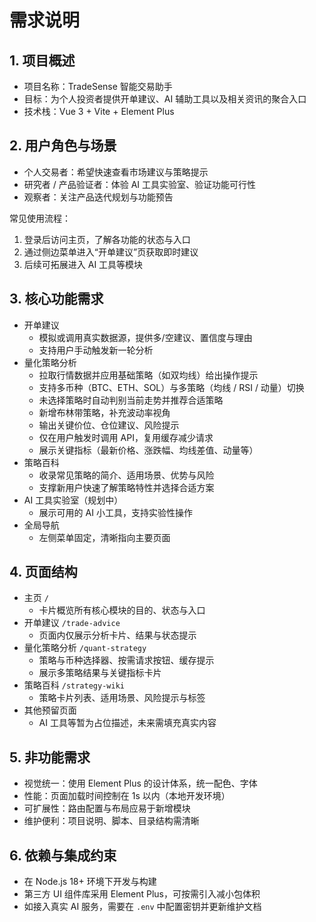 # 需求说明

## 1. 项目概述
- 项目名称：TradeSense 智能交易助手
- 目标：为个人投资者提供开单建议、AI 辅助工具以及相关资讯的聚合入口
- 技术栈：Vue 3 + Vite + Element Plus

## 2. 用户角色与场景
- 个人交易者：希望快速查看市场建议与策略提示
- 研究者 / 产品验证者：体验 AI 工具实验室、验证功能可行性
- 观察者：关注产品迭代规划与功能预告

常见使用流程：
1. 登录后访问主页，了解各功能的状态与入口
2. 通过侧边菜单进入“开单建议”页获取即时建议
3. 后续可拓展进入 AI 工具等模块

## 3. 核心功能需求
- 开单建议
  - 模拟或调用真实数据源，提供多/空建议、置信度与理由
  - 支持用户手动触发新一轮分析
- 量化策略分析
  - 拉取行情数据并应用基础策略（如双均线）给出操作提示
  - 支持多币种（BTC、ETH、SOL）与多策略（均线 / RSI / 动量）切换
  - 未选择策略时自动判别当前走势并推荐合适策略
  - 新增布林带策略，补充波动率视角
  - 输出关键价位、仓位建议、风险提示
  - 仅在用户触发时调用 API，复用缓存减少请求
  - 展示关键指标（最新价格、涨跌幅、均线差值、动量等）
- 策略百科
  - 收录常见策略的简介、适用场景、优势与风险
  - 支撑新用户快速了解策略特性并选择合适方案
- AI 工具实验室（规划中）
  - 展示可用的 AI 小工具，支持实验性操作
- 全局导航
  - 左侧菜单固定，清晰指向主要页面

## 4. 页面结构
- 主页 `/`
  - 卡片概览所有核心模块的目的、状态与入口
- 开单建议 `/trade-advice`
  - 页面内仅展示分析卡片、结果与状态提示
- 量化策略分析 `/quant-strategy`
  - 策略与币种选择器、按需请求按钮、缓存提示
  - 展示多策略结果与关键指标卡片
- 策略百科 `/strategy-wiki`
  - 策略卡片列表、适用场景、风险提示与标签
- 其他预留页面
  - AI 工具等暂为占位描述，未来需填充真实内容

## 5. 非功能需求
- 视觉统一：使用 Element Plus 的设计体系，统一配色、字体
- 性能：页面加载时间控制在 1s 以内（本地开发环境）
- 可扩展性：路由配置与布局应易于新增模块
- 维护便利：项目说明、脚本、目录结构需清晰

## 6. 依赖与集成约束
- 在 Node.js 18+ 环境下开发与构建
- 第三方 UI 组件库采用 Element Plus，可按需引入减小包体积
- 如接入真实 AI 服务，需要在 `.env` 中配置密钥并更新维护文档
